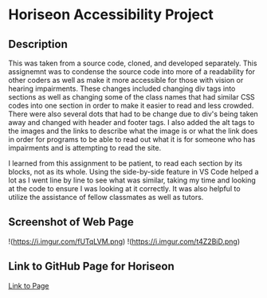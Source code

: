 # Horiseon Accessibility Project

## Description
This was taken from a source code, cloned, and developed separately. This assignemnt was to condense the source code into more of a readability for other coders as well as make it more accessible for those with vision or hearing impairments. These changes included changing div tags into sections as well as changing some of the class names that had similar CSS codes into one section in order to make it easier to read and less crowded. There were also several dots that had to be change due to div's being taken away and changed with header and footer tags. I also added the alt tags to the images and the links to describe what the image is or what the link does in order for programs to be able to read out what it is for someone who has impairments and is attempting to read the site. 

I learned from this assignment to be patient, to read each section by its blocks, not as its whole. Using the side-by-side feature in VS Code helped a lot as I went line by line to see what was similar, taking my time and looking at the code to ensure I was looking at it correctly. It was also helpful to utilize the assistance of fellow classmates as well as tutors. 

## Screenshot of Web Page
!(https://i.imgur.com/fUTqLVM.png)
!(https://i.imgur.com/t4Z2BiD.png)

## Link to GitHub Page for Horiseon
[Link to Page](https://tabathambell.github.io/horiseonaccess/)